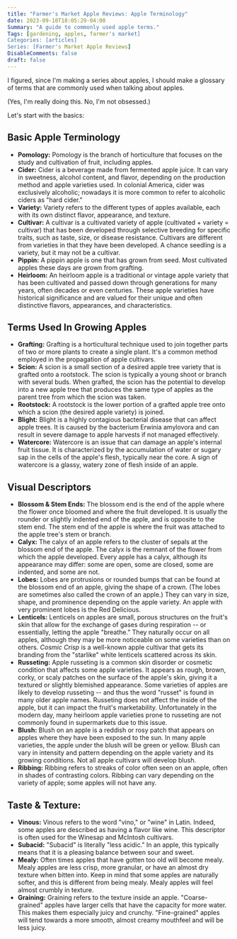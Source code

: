 ```yaml
---
title: "Farmer's Market Apple Reviews: Apple Terminology"
date: 2023-09-10T18:05:29-04:00
Summary: "A guide to commonly used apple terms."
Tags: [gardening, apples, farmer's market]
Categories: [articles]
Series: [Farmer's Market Apple Reviews]
DisableComments: false
draft: false
---
```


I figured, since I'm making a series about apples, I should make a glossary of terms that are commonly used when talking about apples.

(Yes, I'm really doing this. No, I'm not obsessed.)

Let's start with the basics:

## Basic Apple Terminology

- **Pomology:** Pomology is the branch of horticulture that focuses on the study and cultivation of fruit, including apples.
- **Cider:** Cider is a beverage made from fermented apple juice. It can vary in sweetness, alcohol content, and flavor, depending on the production method and apple varieties used. In colonial America, cider was exclusively alcoholic; nowadays it is more common to refer to alcoholic ciders as "hard cider."
- **Variety:** Variety refers to the different types of apples available, each with its own distinct flavor, appearance, and texture. 
- **Cultivar:** A cultivar is a cultivated variety of apple (cultivated + variety = cultivar) that has been developed through selective breeding for specific traits, such as taste, size, or disease resistance. Cultivars are different from varieties in that they have been developed. A chance seedling is a variety, but it may not be a cultivar.
- **Pippin:** A pippin apple is one that has grown from seed. Most cultivated apples these days are grown from grafting.
- **Heirloom:** An heirloom apple is a traditional or vintage apple variety that has been cultivated and passed down through generations for many years, often decades or even centuries. These apple varieties have historical significance and are valued for their unique and often distinctive flavors, appearances, and characteristics. 

## Terms Used In Growing Apples

- **Grafting:** Grafting is a horticultural technique used to join together parts of two or more plants to create a single plant. It's a common method employed in the propagation of apple cultivars. 
- **Scion:** A scion is a small section of a desired apple tree variety that is grafted onto a rootstock. The scion is typically a young shoot or branch with several buds. When grafted, the scion has the potential to develop into a new apple tree that produces the same type of apples as the parent tree from which the scion was taken.
- **Rootstock:** A rootstock is the lower portion of a grafted apple tree onto which a scion (the desired apple variety) is joined. 
- **Blight:** Blight is a highly contagious bacterial disease that can affect apple trees. It is caused by the bacterium Erwinia amylovora and can result in severe damage to apple harvests if not managed effectively. 
- **Watercore:** Watercore is an issue that can damage an apple's internal fruit tissue. It is characterized by the accumulation of water or sugary sap in the cells of the apple's flesh, typically near the core. A sign of watercore is a glassy, watery zone of flesh inside of an apple.

## Visual Descriptors

- **Blossom & Stem Ends:** The blossom end is the end of the apple where the flower once bloomed and where the fruit developed. It is usually the rounder or slightly indented end of the apple, and is opposite to the stem end. The stem end of the apple is where the fruit was attached to the apple tree's stem or branch.
- **Calyx:** The calyx of an apple refers to the cluster of sepals at the blossom end of the apple. The calyx is the remnant of the flower from which the apple developed. Every apple has a calyx, although its appearance may differ: some are open, some are closed, some are indented, and some are not.
- **Lobes:** Lobes are protrusions or rounded bumps that can be found at the blossom end of an apple, giving the shape of a crown. (The lobes are sometimes also called the crown of an apple.) They can vary in size, shape, and prominence depending on the apple variety. An apple with very prominent lobes is the Red Delicious.
- **Lenticels:** Lenticels on apples are small, porous structures on the fruit's skin that allow for the exchange of gases during respiration -- or essentially, letting the apple "breathe." They naturally occur on all apples, although they may be more noticeable on some varieties than on others. _Cosmic Crisp_ is a well-known apple cultivar that gets its branding from the "starlike" white lenticels scattered across its skin.
- **Russeting:** Apple russeting is a common skin disorder or cosmetic condition that affects some apple varieties. It appears as rough, brown, corky, or scaly patches on the surface of the apple's skin, giving it a textured or slightly blemished appearance. Some varieties of apples are likely to develop russeting -- and thus the word "russet" is found in many older apple names. Russeting does not affect the inside of the apple, but it can impact the fruit's marketability. Unfortunately in the modern day, many heirloom apple varieties prone to russeting are not commonly found in supermarkets due to this issue.
- **Blush:** Blush on an apple is a reddish or rosy patch that appears on apples where they have been exposed to the sun. In many apple varieties, the apple under the blush will be green or yellow. Blush can vary in intensity and pattern depending on the apple variety and its growing conditions. Not all apple cultivars will develop blush.
- **Ribbing:** Ribbing refers to streaks of color often seen on an apple, often in shades of contrasting colors. Ribbing can vary depending on the variety of apple; some apples will not have any.

## Taste & Texture:

- **Vinous:** Vinous refers to the word "vino," or "wine" in Latin. Indeed, some apples are described as having a flavor like wine. This descriptor is often used for the Winesap and McIntosh cultivars.
- **Subacid:** "Subacid" is literally "less acidic." In an apple, this typically means that it is a pleasing balance between sour and sweet. 
- **Mealy:** Often times apples that have gotten too old will become mealy. Mealy apples are less crisp, more granular, or have an almost dry texture when bitten into. Keep in mind that some apples are naturally softer, and this is different from being mealy. Mealy apples will feel almost crumbly in texture.
- **Graining:** Graining refers to the texture inside an apple. "Coarse-grained" apples have larger cells that have the capacity for more water. This makes them especially juicy and crunchy. "Fine-grained" apples will tend towards a more smooth, almost creamy mouthfeel and will be less juicy.

